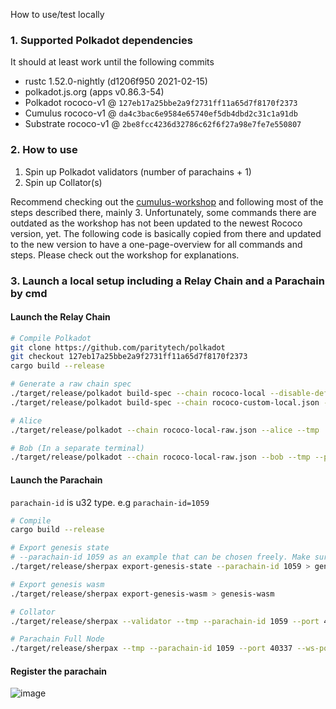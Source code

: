 How to use/test locally

### 1. Supported Polkadot dependencies

It should at least work until the following commits

-   rustc 1.52.0-nightly (d1206f950 2021-02-15)
-   polkadot.js.org (apps v0.86.3-54)
-   Polkadot rococo-v1 @ `127eb17a25bbe2a9f2731ff11a65d7f8170f2373`
-   Cumulus rococo-v1 @ `da4c3bac6e9584e65740ef5db4dbd2c31c1a91db`
-   Substrate rococo-v1  @ `2be8fcc4236d32786c62f6f27a98e7fe7e550807`

### 2. How to use

1. Spin up Polkadot validators (number of parachains + 1)
2. Spin up Collator(s)

Recommend checking out the [cumulus-workshop](https://substrate.dev/cumulus-workshop/#/3-parachains/1-launch) and following most of the steps described there, mainly 3.
Unfortunately, some commands there are outdated as the workshop has not been updated to the newest Rococo version, yet.
The following code is basically copied from there and updated to the new version to have a one-page-overview for all commands and steps.
Please check out the workshop for explanations.

### 3. Launch a local setup including a Relay Chain and a Parachain by cmd

#### Launch the Relay Chain

```bash
# Compile Polkadot
git clone https://github.com/paritytech/polkadot
git checkout 127eb17a25bbe2a9f2731ff11a65d7f8170f2373
cargo build --release

# Generate a raw chain spec
./target/release/polkadot build-spec --chain rococo-local --disable-default-bootnode > rococo-custom-local.json
./target/release/polkadot build-spec --chain rococo-custom-local.json --disable-default-bootnode --raw > rococo-local-raw.json

# Alice
./target/release/polkadot --chain rococo-local-raw.json --alice --tmp

# Bob (In a separate terminal)
./target/release/polkadot --chain rococo-local-raw.json --bob --tmp --port 30334
```

#### Launch the Parachain
`parachain-id` is u32 type. 
e.g `parachain-id=1059`

```bash
# Compile
cargo build --release

# Export genesis state
# --parachain-id 1059 as an example that can be chosen freely. Make sure to everywhere use the same parachain id
./target/release/sherpax export-genesis-state --parachain-id 1059 > genesis-state

# Export genesis wasm
./target/release/sherpax export-genesis-wasm > genesis-wasm

# Collator
./target/release/sherpax --validator --tmp --parachain-id 1059 --port 40335 --ws-port 9977 -- --execution wasm --chain ../polkadot/rococo-local-raw.json --port 30335

# Parachain Full Node
./target/release/sherpax --tmp --parachain-id 1059 --port 40337 --ws-port 9988 -- --execution wasm --chain ../polkadot/rococo-local-raw.json --port 30337
```

#### Register the parachain
![image](https://user-images.githubusercontent.com/2915325/99548884-1be13580-2987-11eb-9a8b-20be658d34f9.png)
